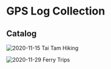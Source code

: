 # GPS Log Collection

## Catalog
![2020-11-15 Tai Tam Hiking](https://github.com/hyfung/GPS_Logs/tree/master/2020-11-15 "")

![2020-11-29 Ferry Trips](https://github.com/hyfung/GPS_Logs/tree/master/2020-11-29 "")

